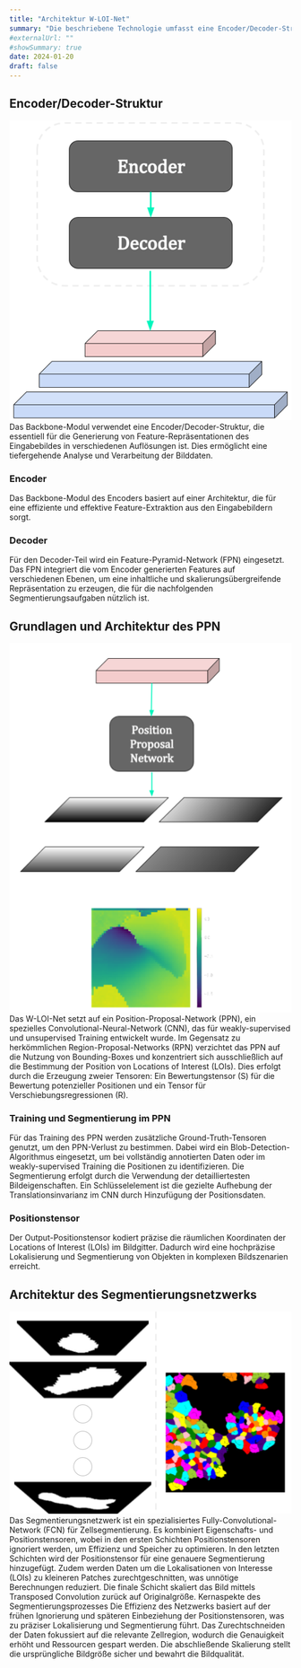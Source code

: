 ```yaml
---
title: "Architektur W-LOI-Net"
summary: "Die beschriebene Technologie umfasst eine Encoder/Decoder-Struktur mit ConvNeXt und FPN für tiefgehende Bildanalyse, ein Position-Proposal-Network (PPN) zur präzisen Lokalisierung ohne Bounding-Boxes, und ein spezialisiertes Fully-Convolutional-Network (FCN) für effiziente Zellsegmentierung. Diese Kombination ermöglicht effektive Bildverarbeitung und -segmentierung durch fortschrittliche Feature-Extraktion und gezielte Analyse von Interessensbereichen."
#externalUrl: ""
#showSummary: true
date: 2024-01-20
draft: false
---
```


## Encoder/Decoder-Struktur
![Alt text](images/Enc-Decoder.png)  
Das Backbone-Modul verwendet eine Encoder/Decoder-Struktur, die essentiell für die Generierung von Feature-Repräsentationen des Eingabebildes in verschiedenen Auflösungen ist. Dies ermöglicht eine tiefergehende Analyse und Verarbeitung der Bilddaten.

### Encoder

Das Backbone-Modul des Encoders basiert auf einer Architektur, die für eine effiziente und effektive Feature-Extraktion aus den Eingabebildern sorgt.

### Decoder

Für den Decoder-Teil wird ein Feature-Pyramid-Network (FPN) eingesetzt. Das FPN integriert die vom Encoder generierten Features auf verschiedenen Ebenen, um eine inhaltliche und skalierungsübergreifende Repräsentation zu erzeugen, die für die nachfolgenden Segmentierungsaufgaben nützlich ist.

## Grundlagen und Architektur des PPN

![Alt text](<images/PPN + Tensor.png>)
Das W-LOI-Net setzt auf ein Position-Proposal-Network (PPN), ein spezielles Convolutional-Neural-Network (CNN), das für weakly-supervised und unsupervised Training entwickelt wurde. Im Gegensatz zu herkömmlichen Region-Proposal-Networks (RPN) verzichtet das PPN auf die Nutzung von Bounding-Boxes und konzentriert sich ausschließlich auf die Bestimmung der Position von Locations of Interest (LOIs). Dies erfolgt durch die Erzeugung zweier Tensoren: Ein Bewertungstensor (S) für die Bewertung potenzieller Positionen und ein Tensor für Verschiebungsregressionen (R).
### Training und Segmentierung im PPN

Für das Training des PPN werden zusätzliche Ground-Truth-Tensoren genutzt, um den PPN-Verlust zu bestimmen. Dabei wird ein Blob-Detection-Algorithmus eingesetzt, um bei vollständig annotierten Daten oder im weakly-supervised Training die Positionen zu identifizieren. Die Segmentierung erfolgt durch die Verwendung der detailliertesten Bildeigenschaften. Ein Schlüsselelement ist die gezielte Aufhebung der Translationsinvarianz im CNN durch Hinzufügung der Positionsdaten.
### Positionstensor

Der Output-Positionstensor kodiert präzise die räumlichen Koordinaten der Locations of Interest (LOIs) im Bildgitter. Dadurch wird eine hochpräzise Lokalisierung und Segmentierung von Objekten in komplexen Bildszenarien erreicht.

## Architektur des Segmentierungsnetzwerks

![Alt text](images/Segmentation.png)  
Das Segmentierungsnetzwerk ist ein spezialisiertes Fully-Convolutional-Network (FCN) für Zellsegmentierung. Es kombiniert Eigenschafts- und Positionstensoren, wobei in den ersten Schichten Positionstensoren ignoriert werden, um Effizienz und Speicher zu optimieren. In den letzten Schichten wird der Positionstensor für eine genauere Segmentierung hinzugefügt. Zudem werden Daten um die Lokalisationen von Interesse (LOIs) zu kleineren Patches zurechtgeschnitten, was unnötige Berechnungen reduziert. Die finale Schicht skaliert das Bild mittels Transposed Convolution zurück auf Originalgröße.
Kernaspekte des Segmentierungsprozesses
Die Effizienz des Netzwerks basiert auf der frühen Ignorierung und späteren Einbeziehung der Positionstensoren, was zu präziser Lokalisierung und Segmentierung führt. Das Zurechtschneiden der Daten fokussiert auf die relevante Zellregion, wodurch die Genauigkeit erhöht und Ressourcen gespart werden. Die abschließende Skalierung stellt die ursprüngliche Bildgröße sicher und bewahrt die Bildqualität.


